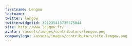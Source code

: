 ```yaml
---
firstname: Lengow
lastname: 
twitter: lengow
twitterwidgetid: 321235418735575044
site: http://www.lengow.fr/
avatar: /assets/images/contributors/lengow.png
companylogo: /assets/images/contributors/site-lengow.png
---
```


